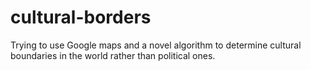 cultural-borders
================

Trying to use Google maps and a novel algorithm to determine cultural boundaries in the world rather than political ones.
